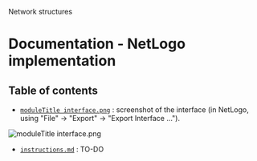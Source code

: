 Network structures
# Documentation - NetLogo implementation
## Table of contents

- [`moduleTitle interface.png`](moduleTitle%20interface.png) : screenshot of the interface (in NetLogo, using "File" -> "Export" -> "Export Interface ...").

![`moduleTitle interface.png`](moduleTitle%20interface.png)

- [`instructions.md`](instructions.md) : TO-DO
